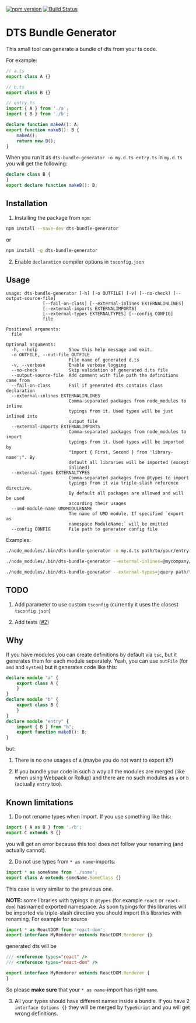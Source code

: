 [![npm version](https://badge.fury.io/js/dts-bundle-generator.svg)](https://badge.fury.io/js/dts-bundle-generator) [![Build Status](https://travis-ci.org/timocov/dts-bundle-generator.svg?branch=master)](https://travis-ci.org/timocov/dts-bundle-generator)

# DTS Bundle Generator

This small tool can generate a bundle of dts from your ts code.

For example:

```ts
// a.ts
export class A {}
```

```ts
// b.ts
export class B {}
```

```ts
// entry.ts
import { A } from './a';
import { B } from './b';

declare function makeA(): A;
export function makeB(): B {
    makeA();
    return new B();
}
```

When you run it as `dts-bundle-generator -o my.d.ts entry.ts` in `my.d.ts` you will get the following:

```ts
declare class B {
}
export declare function makeB(): B;
```

## Installation

1. Installing the package from `npm`:

```bash
npm install --save-dev dts-bundle-generator
```

or

```bash
npm install -g dts-bundle-generator
```

2. Enable `declaration` compiler options in `tsconfig.json`

## Usage

```
usage: dts-bundle-generator [-h] [-o OUTFILE] [-v] [--no-check] [--output-source-file]
              [--fail-on-class] [--external-inlines EXTERNALINLINES]
              [--external-imports EXTERNALIMPORTS]
              [--external-types EXTERNALTYPES] [--config CONFIG]
              file

Positional arguments:
  file

Optional arguments:
  -h, --help            Show this help message and exit.
  -o OUTFILE, --out-file OUTFILE
                        File name of generated d.ts
  -v, --verbose         Enable verbose logging
  --no-check            Skip validation of generated d.ts file
  --output-source-file  Add comment with file path the definitions came from
  --fail-on-class       Fail if generated dts contains class declaration
  --external-inlines EXTERNALINLINES
                        Comma-separated packages from node_modules to inline
                        typings from it. Used types will be just inlined into
                        output file
  --external-imports EXTERNALIMPORTS
                        Comma-separated packages from node_modules to import
                        typings from it. Used types will be imported by
                        "import { First, Second } from 'library-name';". By
                        default all libraries will be imported (except
                        inlined)
  --external-types EXTERNALTYPES
                        Comma-separated packages from @types to import
                        typings from it via triple-slash reference directive.
                        By default all packages are allowed and will be used
                        according their usages
  --umd-module-name UMDMODULENAME
                        The name of UMD module. If specified `export as
                        namespace ModuleName;` will be emitted
  --config CONFIG       File path to generator config file
```

Examples:

```bash
./node_modules/.bin/dts-bundle-generator -o my.d.ts path/to/your/entry-file.ts
```

```bash
./node_modules/.bin/dts-bundle-generator --external-inlines=@mycompany/internal-project --external-imports=@angular/core,rxjs path/to/your/entry-file.ts
```

```bash
./node_modules/.bin/dts-bundle-generator --external-types=jquery path/to/your/entry-file.ts
```

## TODO

1. Add parameter to use custom `tsconfig` (currently it uses the closest `tsconfig.json`)

1. Add tests ([#2](https://github.com/timocov/dts-bundle-generator/issues/2))

## Why

If you have modules you can create definitions by default via `tsc`, but it generates them for each module separately. Yeah, you can use `outFile` (for `amd` and `system`) but it generates code like this:

```ts
declare module "a" {
    export class A {
    }
}
declare module "b" {
    export class B {
    }
}
declare module "entry" {
    import { B } from "b";
    export function makeB(): B;
}
```

but:

1. There is no one usages of `A` (maybe you do not want to export it?)

1. If you bundle your code in such a way all the modules are merged (like when using Webpack or Rollup) and there are no such modules as `a` or `b` (actually `entry` too).

## Known limitations

1. Do not rename types when import. If you use something like this:

```ts
import { A as B } from './b';
export C extends B {}
```

you will get an error because this tool does not follow your renaming (and actually cannot).

2. Do not use types from `* as name`-imports:

```ts
import * as someName from './some';
export class A extends someName.SomeClass {}
```

This case is very similar to the previous one.

**NOTE:** some libraries with typings in `@types` (for example `react` or `react-dom`) has named exported namespace. As soon typings for this libraries will be imported via triple-slash directive you should import this libraries with renaming. For example for source

```ts
import * as ReactDOM from 'react-dom';
export interface MyRenderer extends ReactDOM.Renderer {}
```

generated dts will be

```ts
/// <reference types="react" />
/// <reference types="react-dom" />

export interface MyRenderer extends ReactDOM.Renderer {
}
```

So please **make sure** that your `* as name`-import has right `name`.

3. All your types should have different names inside a bundle. If you have 2 `interface Options {}` they will be merged by `TypeScript` and you will get wrong definitions.
